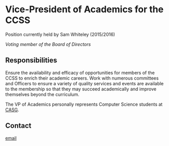<h1>Vice-President of Academics for the CCSS</h1>

Position currently held by Sam Whiteley (2015/2016)

*Voting member of the Board of Directors*

## Responsibilities

Ensure the availability and efficacy of opportunities for members of the CCSS
to enrich their academic careers. Work with numerous committees and Officers to
ensure a variety of quality services and events are available to the membership
so that they may succeed academically and improve themselves beyond the
curriculum.

The VP of Academics personally represents Computer Science students at
[CASG](http://www.casg.ca).

## Contact

[email](mailto:sam.whiteley@ccss.carleton.ca)
